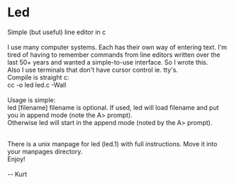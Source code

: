 # Led
Simple (but useful) line editor in c <br/>
<br/>
I use many computer systems. Each has their own way of entering text. I'm tired 
of having to remember commands from line editors written over the last 
50+ years and wanted a simple-to-use interface. So I wrote this.
<br/>
Also I use terminals that don't have cursor control ie. tty's. 
<br/>
Compile is straight c: <br/>
  cc -o led led.c -Wall
<br/>  
Usage is simple: <br/>
led [filename]   filename is optional. If used, led will load 
filename and put you in append mode (note the A> prompt). <br/>
Otherwise led will start in the append mode (noted by the A> prompt).
<br/>

<br/>
There is a unix manpage for led (led.1) with full instructions. 
Move it into your manpages directory.
<br/>
Enjoy!<br/>
<br/>
 -- Kurt
 
